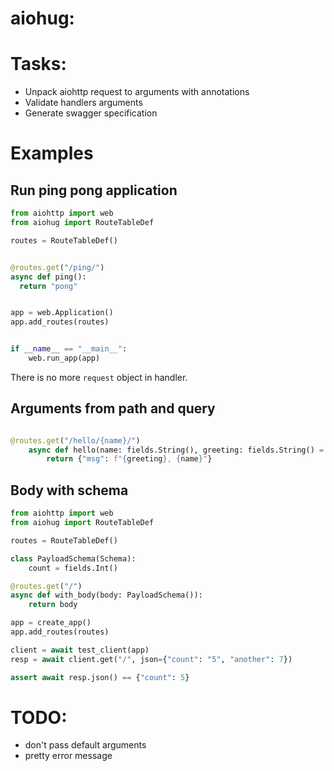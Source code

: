 aiohug: 
==============================

# Tasks:

- Unpack aiohttp request to arguments with annotations
- Validate handlers arguments
- Generate swagger specification


# Examples

## Run ping pong application

```python
from aiohttp import web
from aiohug import RouteTableDef

routes = RouteTableDef()


@routes.get("/ping/")
async def ping():
  return "pong"


app = web.Application()
app.add_routes(routes)


if __name__ == "__main__":
    web.run_app(app)
```

There is no more `request` object in handler.


## Arguments from path and query

```python

@routes.get("/hello/{name}/")
    async def hello(name: fields.String(), greeting: fields.String() = "Hello"):
        return {"msg": f"{greeting}, {name}"}
```


## Body with schema

```python
from aiohttp import web
from aiohug import RouteTableDef

routes = RouteTableDef()

class PayloadSchema(Schema):
    count = fields.Int()

@routes.get("/")
async def with_body(body: PayloadSchema()):
    return body

app = create_app()
app.add_routes(routes)

client = await test_client(app)
resp = await client.get("/", json={"count": "5", "another": 7})

assert await resp.json() == {"count": 5}
```

# TODO:

- don't pass default arguments
- pretty error message
